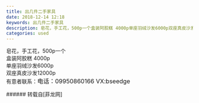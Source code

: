 ```yaml
---
title: 出几件二手家具
date: 2018-12-14 12:18
keywords: 出几件二手家具
description: 皂花，手工花，500p一个盒装阿胶糕 4000p单座羽绒沙发6000p双座真皮沙发12000p有意者联系：电话：09950860166 VX:bseedge
categories: used
---
```

<td class="t_f" id="postmessage_2469002">

<img alt="" border="0" class="zoom" data-cf-modified-ce7c923ad58aeb0403bc2dd9-="" file="http://www.flw.ph/data/attachment/album/201812/05/214743qvkn3oegzd5koqvj.jpg" id="aimg_JcTOz" lazyloadthumb="1" onclick="" onmouseover="" src="http://www.flw.ph/data/attachment/album/201812/05/214743qvkn3oegzd5koqvj.jpg"/>皂花，手工花，500p一个<br/>
<img alt="" border="0" class="zoom" data-cf-modified-ce7c923ad58aeb0403bc2dd9-="" file="http://www.flw.ph/data/attachment/album/201812/05/214759sugpxkjgpywp6t9t.jpg" id="aimg_AQr4U" lazyloadthumb="1" onclick="" onmouseover="" src="http://www.flw.ph/data/attachment/album/201812/05/214759sugpxkjgpywp6t9t.jpg"/>盒装阿胶糕 4000p<br/>
<img alt="" border="0" class="zoom" data-cf-modified-ce7c923ad58aeb0403bc2dd9-="" file="http://www.flw.ph/data/attachment/album/201811/30/143424j13j7p23kllelwkh.jpg" id="aimg_m8JzU" lazyloadthumb="1" onclick="" onmouseover="" src="http://www.flw.ph/data/attachment/album/201811/30/143424j13j7p23kllelwkh.jpg"/>单座羽绒沙发6000p<br/>
<img alt="" border="0" class="zoom" data-cf-modified-ce7c923ad58aeb0403bc2dd9-="" file="http://www.flw.ph/data/attachment/album/201811/30/143432whtbffszzvy6fk8t.jpg" id="aimg_pAZD5" lazyloadthumb="1" onclick="" onmouseover="" src="http://www.flw.ph/data/attachment/album/201811/30/143432whtbffszzvy6fk8t.jpg"/>双座真皮沙发12000p<br/>
有意者联系：<font style="font-size:16px">电话：09950860166 VX:bseedge</font><br/>
</td>
###### 转载自[菲龙网]